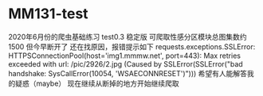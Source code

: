 # MM131-test
2020年6月份的爬虫基础练习
test0.3 稳定版 可爬取性感分区模块总图集数约1500
但今早断开了 还在找原因，报错提示如下
requests.exceptions.SSLError: HTTPSConnectionPool(host='img1.mmmw.net', port=443): Max retries exceeded with url: /pic/2926/2.jpg (Caused by SSLError(SSLError("bad handshake: SysCallError(10054, 'WSAECONNRESET')")))
希望有人能解答我的疑惑（maybe）
现在继续从断掉的地方开始继续爬取
